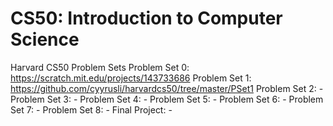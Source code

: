 # CS50: Introduction to Computer Science
Harvard CS50 Problem Sets
Problem Set 0: https://scratch.mit.edu/projects/143733686
Problem Set 1: https://github.com/cyyrusli/harvardcs50/tree/master/PSet1
Problem Set 2: -
Problem Set 3: -
Problem Set 4: -
Problem Set 5: -
Problem Set 6: -
Problem Set 7: -
Problem Set 8: -
Final Project: -
